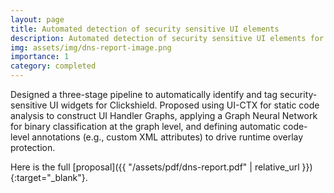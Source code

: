 ```yaml
---
layout: page
title: Automated detection of security sensitive UI elements
description: Automated detection of security sensitive UI elements for Clickshield
img: assets/img/dns-report-image.png
importance: 1
category: completed
---
```


Designed a three-stage pipeline to automatically identify and tag security-sensitive UI widgets for Clickshield. Proposed using UI-CTX for static code analysis to construct UI Handler Graphs, applying a Graph Neural Network for binary classification at the graph level, and defining automatic code-level annotations (e.g., custom XML attributes) to drive runtime overlay protection.

Here is the full [proposal]({{ "/assets/pdf/dns-report.pdf" | relative_url }}){:target="_blank"}.